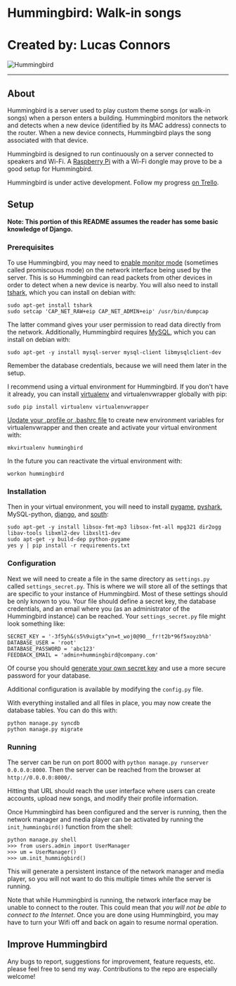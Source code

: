 # Hummingbird: Walk-in songs
# Created by: Lucas Connors

![Hummingbird](http://revolutiontech.ca/img/code/hummingbird.png)

***

## About

Hummingbird is a server used to play custom theme songs (or walk-in songs) when a person enters a building. Hummingbird monitors the network and detects when a new device (identified by its MAC address) connects to the router. When a new device connects, Hummingbird plays the song associated with that device.

Hummingbird is designed to run continuously on a server connected to speakers and Wi-Fi. A [Raspberry Pi](http://www.raspberrypi.org/) with a Wi-Fi dongle may prove to be a good setup for Hummingbird.

Hummingbird is under active development. Follow my progress [on Trello](https://trello.com/b/DK5BO6ev/hummingbird).

## Setup

**Note: This portion of this README assumes the reader has some basic knowledge of Django.**

### Prerequisites

To use Hummingbird, you may need to [enable monitor mode](http://wiki.wireshark.org/CaptureSetup/WLAN#Turning_on_monitor_mode) (sometimes called promiscuous mode) on the network interface being used by the server. This is so Hummingbird can read packets from other devices in order to detect when a new device is nearby. You will also need to install [tshark](https://www.wireshark.org/docs/man-pages/tshark.html), which you can install on debian with:

    sudo apt-get install tshark
    sudo setcap 'CAP_NET_RAW+eip CAP_NET_ADMIN+eip' /usr/bin/dumpcap

The latter command gives your user permission to read data directly from the network. Additionally, Hummingbird requires [MySQL](http://www.mysql.com/), which you can install on debian with:

    sudo apt-get -y install mysql-server mysql-client libmysqlclient-dev

Remember the database credentials, because we will need them later in the setup.

I recommend using a virtual environment for Hummingbird. If you don't have it already, you can install [virtualenv](http://virtualenv.readthedocs.org/en/latest/virtualenv.html) and virtualenvwrapper globally with pip:

    sudo pip install virtualenv virtualenvwrapper

[Update your .profile or .bashrc file](http://virtualenvwrapper.readthedocs.org/en/latest/install.html#shell-startup-file) to create new environment variables for virtualenvwrapper and then create and activate your virtual environment with:

    mkvirtualenv hummingbird

In the future you can reactivate the virtual environment with:

    workon hummingbird

### Installation

Then in your virtual environment, you will need to install [pygame](http://www.pygame.org/wiki/about), [pyshark](http://kiminewt.github.io/pyshark/), MySQL-python, [django](https://www.djangoproject.com/), and [south](http://south.readthedocs.org/en/latest/installation.html):

    sudo apt-get -y install libsox-fmt-mp3 libsox-fmt-all mpg321 dir2ogg libav-tools libxml2-dev libxslt1-dev
    sudo apt-get -y build-dep python-pygame
    yes y | pip install -r requirements.txt

### Configuration

Next we will need to create a file in the same directory as `settings.py` called `settings_secret.py`. This is where we will store all of the settings that are specific to your instance of Hummingbird. Most of these settings should be only known to you. Your file should define a secret key, the database credentials, and an email where you (as an administrator of the Hummingbird instance) can be reached. Your `settings_secret.py` file might look something like:

    SECRET_KEY = '-3f5yh&(s5%9uigtx^yn=t_woj0@90__fr!t2b*96f5xoyzb%b'
    DATABASE_USER = 'root'
    DATABASE_PASSWORD = 'abc123'
    FEEDBACK_EMAIL = 'admin+hummingbird@company.com'

Of course you should [generate your own secret key](http://stackoverflow.com/a/16630719) and use a more secure password for your database.

Additional configuration is available by modifying the `config.py` file.

With everything installed and all files in place, you may now create the database tables. You can do this with:

    python manage.py syncdb
    python manage.py migrate

### Running

The server can be run on port 8000 with `python manage.py runserver 0.0.0.0:8000`. Then the server can be reached from the browser at `http://0.0.0.0:8000/`.

Hitting that URL should reach the user interface where users can create accounts, upload new songs, and modify their profile information.

Once Hummingbird has been configured and the server is running, then the network manager and media player can be activated by running the `init_hummingbird()` function from the shell:

    python manage.py shell
    >>> from users.admin import UserManager
    >>> um = UserManager()
    >>> um.init_hummingbird()

This will generate a persistent instance of the network manager and media player, so you will not want to do this multiple times while the server is running.

Note that while Hummingbird is running, the network interface may be unable to connect to the router. This could mean that *you will not be able to connect to the Internet*. Once you are done using Hummingbird, you may have to turn your Wifi off and back on again to resume normal operation.

## Improve Hummingbird

Any bugs to report, suggestions for improvement, feature requests, etc. please feel free to send my way. Contributions to the repo are especially welcome!
